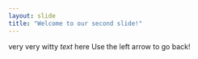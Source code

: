 ```yaml
---
layout: slide
title: "Welcome to our second slide!"
---
```

very very witty *text* here
Use the left arrow to go back!
